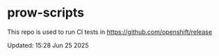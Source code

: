 # prow-scripts

This repo is used to run CI tests in https://github.com/openshift/release

Updated: 15:28 Jun 25 2025
